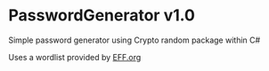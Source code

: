 # PasswordGenerator v1.0

Simple password generator using Crypto random package within C#

Uses a wordlist provided by [EFF.org](https://www.eff.org/files/2016/07/18/eff_large_wordlist.txt)